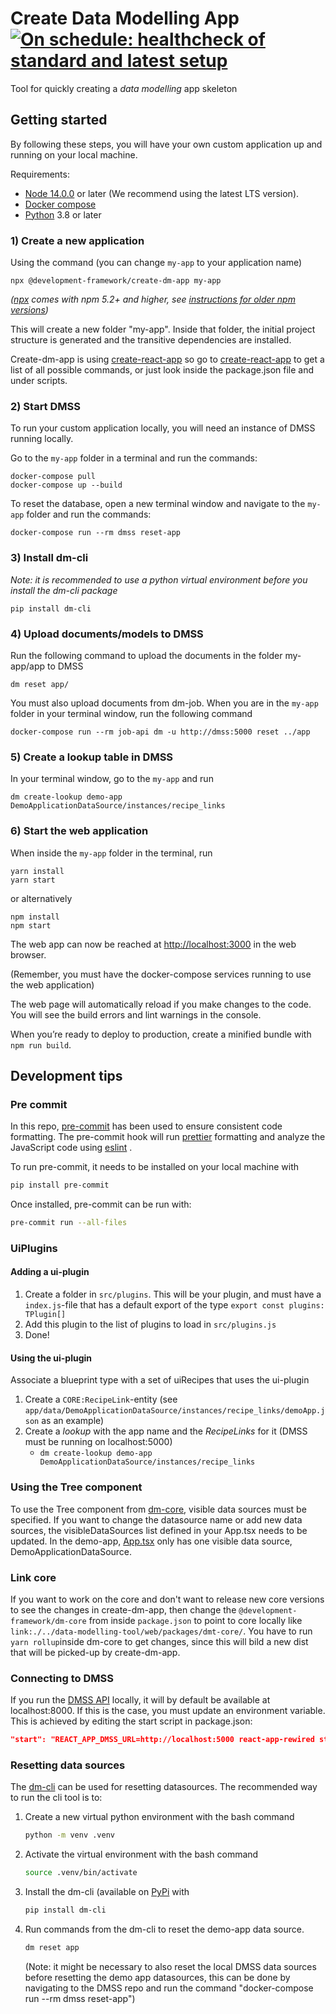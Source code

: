 # Create Data Modelling App [![On schedule: healthcheck of standard and latest setup](https://github.com/equinor/create-dm-app/actions/workflows/on-schedule-nightly.yaml/badge.svg)](https://github.com/equinor/create-dm-app/actions/workflows/on-schedule-nightly.yaml)

Tool for quickly creating a _data modelling_ app skeleton

## Getting started

By following these steps, you will have your own custom application up and running on your local machine.

Requirements:

- [Node 14.0.0](https://nodejs.org/en/) or later (We recommend using the latest LTS version).
- [Docker compose](https://docs.docker.com/compose/)
- [Python](https://www.python.org/) 3.8 or later

### 1) Create a new application

Using the command (you can change `my-app` to your application name)

```
npx @development-framework/create-dm-app my-app
```

_([npx](https://medium.com/@maybekatz/introducing-npx-an-npm-package-runner-55f7d4bd282b) comes with npm 5.2+ and
higher, see [instructions for older npm versions](https://gist.github.com/gaearon/4064d3c23a77c74a3614c498a8bb1c5f))_

This will create a new folder "my-app".
Inside that folder, the initial project structure is generated and the transitive dependencies are installed.

Create-dm-app is using [create-react-app](https://create-react-app.dev/) so go
to [create-react-app](https://github.com/facebook/create-react-app) to get a list of all possible commands, or just look
inside the package.json file and under scripts.

### 2) Start DMSS

To run your custom application locally, you will need an instance of DMSS running locally.

Go to the `my-app` folder in a terminal and run the commands:

```
docker-compose pull
docker-compose up --build
```

To reset the database, open a new terminal window and navigate to the `my-app` folder and run the commands:

```
docker-compose run --rm dmss reset-app
```

### 3) Install dm-cli

_Note: it is recommended to use a python virtual environment before you install the dm-cli package_

```
pip install dm-cli
```

### 4) Upload documents/models to DMSS

Run the following command to upload the documents in the folder my-app/app to DMSS

```
dm reset app/
```

You must also upload documents from dm-job.
When you are in the `my-app` folder in your terminal window, run the following command

```
docker-compose run --rm job-api dm -u http://dmss:5000 reset ../app
```

### 5) Create a lookup table in DMSS

In your terminal window, go to the `my-app` and run

```
dm create-lookup demo-app DemoApplicationDataSource/instances/recipe_links
```

### 6) Start the web application

When inside the `my-app` folder in the terminal, run

```
yarn install
yarn start
```

or alternatively

```
npm install
npm start
```

The web app can now be reached at [http://localhost:3000](http://localhost:3000) in the web browser.

(Remember, you must have the docker-compose services running to use the web application)

The web page will automatically reload if you make changes to the code.
You will see the build errors and lint warnings in the console.

When you’re ready to deploy to production, create a minified bundle with `npm run build`.

## Development tips

### Pre commit

In this repo, [pre-commit](https://pre-commit.com/) has been used to ensure consistent code formatting. The pre-commit
hook
will run [prettier](https://prettier.io/) formatting and analyze the JavaScript code using [eslint](https://eslint.org/)
.

To run pre-commit, it needs to be installed on your local machine with

```bash
pip install pre-commit
```

Once installed, pre-commit can be run with:

```bash
pre-commit run --all-files
```

### UiPlugins

#### Adding a ui-plugin

1. Create a folder in `src/plugins`. This will be your plugin, and must have a `index.js`-file that has a default export
   of the type `export const plugins: TPlugin[]`
2. Add this plugin to the list of plugins to load in `src/plugins.js`
3. Done!

#### Using the ui-plugin

Associate a blueprint type with a set of uiRecipes that uses the ui-plugin

1. Create a `CORE:RecipeLink`-entity (see `app/data/DemoApplicationDataSource/instances/recipe_links/demoApp.json` as an
   example)
2. Create a _lookup_ with the app name and the _RecipeLinks_ for it (DMSS must be running on localhost:5000)
    - `dm create-lookup demo-app DemoApplicationDataSource/instances/recipe_links`

### Using the Tree component

To use the Tree component from [dm-core](https://github.com/equinor/dm-core-packages), visible data sources must be
specified. If you want to change the datasource name or add new data sources, the visibleDataSources list defined in
your App.tsx needs to be updated. In the demo-app,
[App.tsx](https://github.com/equinor/create-dm-app/blob/main/src/plugins/demo-app/App.tsx) only has one visible data
source, DemoApplicationDataSource.

### Link core

If you want to work on the core and don't want to release new core versions to see the changes in create-dm-app, then
change the  `@development-framework/dm-core` from inside `package.json` to point to core locally
like `link:./../data-modelling-tool/web/packages/dmt-core/`. You have to run `yarn rollup`inside dm-core to get changes,
since this will bild a new dist that will be picked-up by create-dm-app.

### Connecting to DMSS

If you run the [DMSS API](https://github.com/equinor/data-modelling-storage-service) locally, it will by default be
available at localhost:8000. If this is the case, you must update an environment variable. This is achieved by editing
the start script in package.json:

```json
"start": "REACT_APP_DMSS_URL=http://localhost:5000 react-app-rewired start"
```

### Resetting data sources

The [dm-cli](https://github.com/equinor/dm-cli) can be used for resetting datasources. The recommended way to run the
cli tool is to:

1) Create a new virtual python environment with the bash command
   ```bash
   python -m venv .venv
   ```
2) Activate the virtual environment with the bash command
   ```bash
   source .venv/bin/activate
   ```
3) Install the dm-cli (available on [PyPi](https://pypi.org/project/dm-cli/) with
   ```bash
   pip install dm-cli
   ```
4) Run commands from the dm-cli to reset the demo-app data source.
   ```bash
   dm reset app
   ```
   (Note: it might be necessary to also reset the local DMSS data sources before resetting the demo app datasources,
   this can be done by navigating to the DMSS repo and run the command "docker-compose run --rm dmss reset-app")